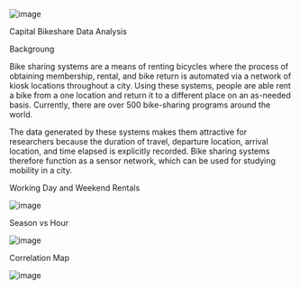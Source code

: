 ![image](https://user-images.githubusercontent.com/43391446/68558222-87083b80-0406-11ea-810d-c5be9e0fc71d.png)

Capital Bikeshare Data Analysis

Backgroung

Bike sharing systems are a means of renting bicycles where the process of obtaining membership, rental, 
and bike return is automated via a network of kiosk locations throughout a city. Using these systems, 
people are able rent a bike from a one location and return it to a different place on an as-needed basis. 
Currently, there are over 500 bike-sharing programs around the world.

The data generated by these systems makes them attractive for researchers because the duration of 
travel, departure location, arrival location, and time elapsed is explicitly recorded. Bike sharing systems 
therefore function as a sensor network, which can be used for studying mobility in a city.

Working Day and Weekend Rentals

![image](https://user-images.githubusercontent.com/43391446/68558546-b9666880-0407-11ea-9090-1fffc6c72387.png)

Season vs Hour 

![image](https://user-images.githubusercontent.com/43391446/68558627-0cd8b680-0408-11ea-989a-122ec351d38d.png)

Correlation Map

![image](https://user-images.githubusercontent.com/43391446/68558757-75c02e80-0408-11ea-886a-edc157af074f.png)
